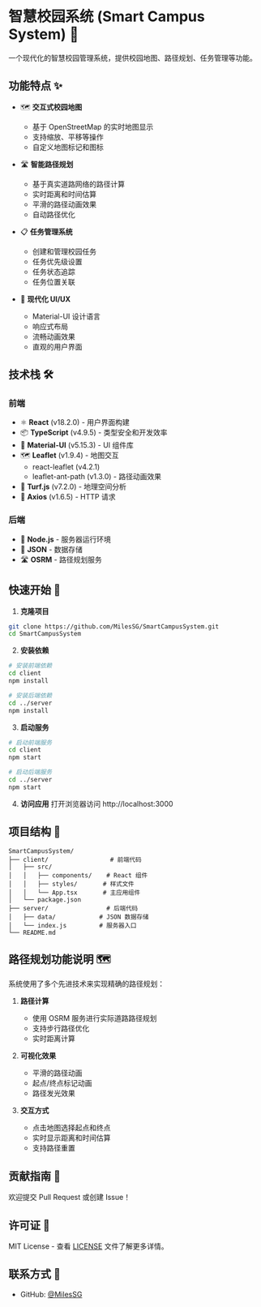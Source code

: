 # 智慧校园系统 (Smart Campus System) 🏫

一个现代化的智慧校园管理系统，提供校园地图、路径规划、任务管理等功能。

## 功能特点 ✨

- 🗺️ **交互式校园地图**
  - 基于 OpenStreetMap 的实时地图显示
  - 支持缩放、平移等操作
  - 自定义地图标记和图标

- 🛣️ **智能路径规划**
  - 基于真实道路网络的路径计算
  - 实时距离和时间估算
  - 平滑的路径动画效果
  - 自动路径优化

- 📋 **任务管理系统**
  - 创建和管理校园任务
  - 任务优先级设置
  - 任务状态追踪
  - 任务位置关联

- 💫 **现代化 UI/UX**
  - Material-UI 设计语言
  - 响应式布局
  - 流畅动画效果
  - 直观的用户界面

## 技术栈 🛠️

### 前端
- ⚛️ **React** (v18.2.0) - 用户界面构建
- 📦 **TypeScript** (v4.9.5) - 类型安全和开发效率
- 🎨 **Material-UI** (v5.15.3) - UI 组件库
- 🗺️ **Leaflet** (v1.9.4) - 地图交互
  - react-leaflet (v4.2.1)
  - leaflet-ant-path (v1.3.0) - 路径动画效果
- 📐 **Turf.js** (v7.2.0) - 地理空间分析
- 🔄 **Axios** (v1.6.5) - HTTP 请求

### 后端
- 🚀 **Node.js** - 服务器运行环境
- 📁 **JSON** - 数据存储
- 🛣️ **OSRM** - 路径规划服务

## 快速开始 🚀

1. **克隆项目**
```bash
git clone https://github.com/MilesSG/SmartCampusSystem.git
cd SmartCampusSystem
```

2. **安装依赖**
```bash
# 安装前端依赖
cd client
npm install

# 安装后端依赖
cd ../server
npm install
```

3. **启动服务**
```bash
# 启动前端服务
cd client
npm start

# 启动后端服务
cd ../server
npm start
```

4. **访问应用**
打开浏览器访问 http://localhost:3000

## 项目结构 📁

```
SmartCampusSystem/
├── client/                 # 前端代码
│   ├── src/
│   │   ├── components/    # React 组件
│   │   ├── styles/       # 样式文件
│   │   └── App.tsx       # 主应用组件
│   └── package.json
├── server/                # 后端代码
│   ├── data/            # JSON 数据存储
│   └── index.js         # 服务器入口
└── README.md
```

## 路径规划功能说明 🗺️

系统使用了多个先进技术来实现精确的路径规划：

1. **路径计算**
   - 使用 OSRM 服务进行实际道路路径规划
   - 支持步行路径优化
   - 实时距离计算

2. **可视化效果**
   - 平滑的路径动画
   - 起点/终点标记动画
   - 路径发光效果

3. **交互方式**
   - 点击地图选择起点和终点
   - 实时显示距离和时间估算
   - 支持路径重置

## 贡献指南 🤝

欢迎提交 Pull Request 或创建 Issue！

## 许可证 📄

MIT License - 查看 [LICENSE](LICENSE) 文件了解更多详情。

## 联系方式 📧

- GitHub: [@MilesSG](https://github.com/MilesSG) 